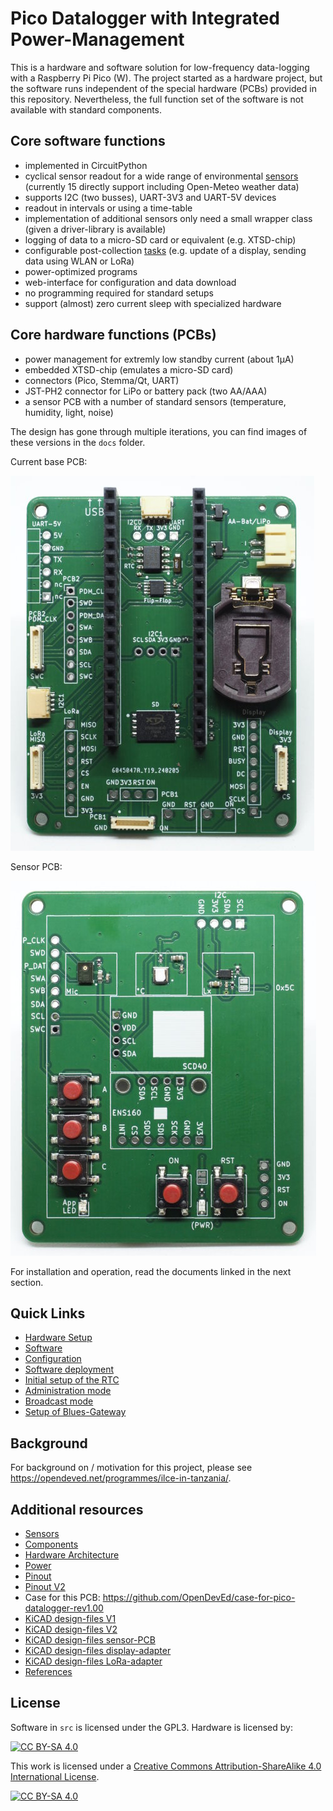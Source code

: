 Pico Datalogger with Integrated Power-Management
================================================

This is a hardware and software solution for low-frequency
data-logging with a Raspberry Pi Pico (W). The project started as
a hardware project, but the software runs independent of
the special hardware (PCBs) provided in this repository. Nevertheless,
the full function set of the software is not available with
standard components.


Core software functions
-----------------------

  * implemented in CircuitPython
  * cyclical sensor readout for a wide range of environmental
    [sensors](docs/sensors.md) (currently 15 directly support
    including Open-Meteo weather data)
  * supports I2C (two busses), UART-3V3 and UART-5V devices
  * readout in intervals or using a time-table
  * implementation of additional sensors only need a small wrapper class
    (given a driver-library is available)
  * logging of data to a micro-SD card or equivalent (e.g. XTSD-chip)
  * configurable post-collection [tasks](docs/tasks.md)
    (e.g. update of a display, sending
    data using WLAN or LoRa)
  * power-optimized programs
  * web-interface for configuration and data download
  * no programming required for standard setups
  * support (almost) zero current sleep with specialized hardware


Core hardware functions (PCBs)
------------------------------

  * power management for extremly low standby current (about 1µA)
  * embedded XTSD-chip (emulates a micro-SD card)
  * connectors (Pico, Stemma/Qt, UART)
  * JST-PH2 connector for LiPo or battery pack (two AA/AAA)
  * a sensor PCB with a number of standard sensors
    (temperature, humidity, light, noise)

The design has gone through multiple iterations, you
can find images of these versions in the `docs` folder.

Current base PCB:

![](docs/pcb-datalogger-v2-2.jpg)

Sensor PCB:

![](docs/pcb-sensor-2.jpg)

For installation and operation, read the documents linked in the next
section.


Quick Links
-----------

  * [Hardware Setup](docs/hardware.md)
  * [Software](docs/software.md)
  * [Configuration](docs/configuration.md)
  * [Software deployment](docs/deployment.md)
  * [Initial setup of the RTC](docs/rtc_setup.md)
  * [Administration mode](docs/admin_mode.md)
  * [Broadcast mode](docs/broadcast_mode.md)
  * [Setup of Blues-Gateway](docs/blues-gateway.md)


Background
----------

For background on / motivation for this project, please see
<https://opendeved.net/programmes/ilce-in-tanzania/>.


Additional resources
--------------------

  * [Sensors](docs/sensors.md)
  * [Components](docs/components.md)
  * [Hardware Architecture](docs/hw_architecture.md)
  * [Power](docs/power.md)
  * [Pinout](docs/pins.md)
  * [Pinout V2](docs/pins-v2.md)
  * Case for this PCB: https://github.com/OpenDevEd/case-for-pico-datalogger-rev1.00
  * [KiCAD design-files V1](./pico-datalogger.kicad/Readme.md)
  * [KiCAD design-files V2](./pico-datalogger-v2.kicad/Readme.md)
  * [KiCAD design-files sensor-PCB](./pico-sensor-pcb.kicad/Readme.md)
  * [KiCAD design-files display-adapter](./display-adapter.kicad/Readme.md)
  * [KiCAD design-files LoRa-adapter](./lora-adapter.kicad/Readme.md)
  * [References](docs/references.md)


License
-------

Software in `src` is licensed under the GPL3. Hardware is licensed by:

[![CC BY-SA 4.0][cc-by-sa-shield]][cc-by-sa]

This work is licensed under a
[Creative Commons Attribution-ShareAlike 4.0 International
License][cc-by-sa].

[![CC BY-SA 4.0][cc-by-sa-image]][cc-by-sa]

[cc-by-sa]: http://creativecommons.org/licenses/by-sa/4.0/
[cc-by-sa-image]: https://licensebuttons.net/l/by-sa/4.0/88x31.png
[cc-by-sa-shield]:
https://img.shields.io/badge/License-CC%20BY--SA%204.0-lightgrey.svg
